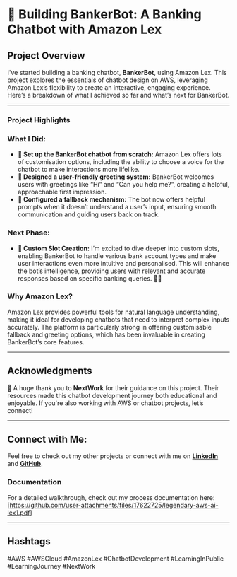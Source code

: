 # 🤖 Building BankerBot: A Banking Chatbot with Amazon Lex

## Project Overview
I've started building a banking chatbot, **BankerBot**, using Amazon Lex. This project explores the essentials of chatbot design on AWS, leveraging Amazon Lex’s flexibility to create an interactive, engaging experience. Here’s a breakdown of what I achieved so far and what’s next for BankerBot.

---

### Project Highlights

### What I Did:
- **🤖 Set up the BankerBot chatbot from scratch:** Amazon Lex offers lots of customisation options, including the ability to choose a voice for the chatbot to make interactions more lifelike.
- **💬 Designed a user-friendly greeting system:** BankerBot welcomes users with greetings like “Hi” and “Can you help me?”, creating a helpful, approachable first impression.
- **🤚 Configured a fallback mechanism:** The bot now offers helpful prompts when it doesn’t understand a user’s input, ensuring smooth communication and guiding users back on track.

### Next Phase:
- **🌟 Custom Slot Creation:** I’m excited to dive deeper into custom slots, enabling BankerBot to handle various bank account types and make user interactions even more intuitive and personalised. This will enhance the bot’s intelligence, providing users with relevant and accurate responses based on specific banking queries. 🚀👀

### Why Amazon Lex?
Amazon Lex provides powerful tools for natural language understanding, making it ideal for developing chatbots that need to interpret complex inputs accurately. The platform is particularly strong in offering customisable fallback and greeting options, which has been invaluable in creating BankerBot’s core features.

---

## Acknowledgments
🙏 A huge thank you to **NextWork** for their guidance on this project. Their resources made this chatbot development journey both educational and enjoyable. If you're also working with AWS or chatbot projects, let’s connect!

---

## Connect with Me:
Feel free to check out my other projects or connect with me on **[LinkedIn](https://www.linkedin.com/in/james-phillips-028141308/)** and **[GitHub](https://github.com/Jphilp4)**.

### Documentation
For a detailed walkthrough, check out my process documentation here: [https://github.com/user-attachments/files/17622725/legendary-aws-ai-lex1.pdf]


---

## Hashtags
#AWS #AWSCloud #AmazonLex #ChatbotDevelopment #LearningInPublic #LearningJourney #NextWork
